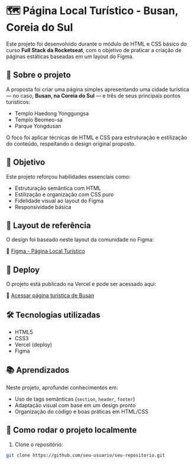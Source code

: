 # 🗺️ Página Local Turístico - Busan, Coreia do Sul

Este projeto foi desenvolvido durante o módulo de HTML e CSS básico do curso **Full Stack da Rocketseat**, com o objetivo de praticar a criação de páginas estáticas baseadas em um layout do Figma.

## 🌆 Sobre o projeto

A proposta foi criar uma página simples apresentando uma cidade turística — no caso, **Busan, na Coreia do Sul** — e três de seus principais pontos turísticos:

- Templo Haedong Yonggungsa
- Templo Beomeo-sa
- Parque Yongdusan

O foco foi aplicar técnicas de HTML e CSS para estruturação e estilização do conteúdo, respeitando o design original proposto.

## 🎯 Objetivo

Este projeto reforçou habilidades essenciais como:

- Estruturação semântica com HTML
- Estilização e organização com CSS puro
- Fidelidade visual ao layout do Figma
- Responsividade básica

## 🎨 Layout de referência

O design foi baseado neste layout da comunidade no Figma:

🔗 [Figma - Página Local Turístico](https://www.figma.com/design/6LobVQcB1TJteutjt9ruIM/Local-Tur%C3%ADstico--Community-?node-id=2113-396&t=aA5AWdaDobNcWCxr-1)

## 🚀 Deploy

O projeto está publicado na Vercel e pode ser acessado aqui:

🔗 [Acessar página turística de Busan](https://projeto-pagina-local-turistico.vercel.app)

## 🛠️ Tecnologias utilizadas

- HTML5
- CSS3
- Vercel (deploy)
- Figma

## 📚 Aprendizados

Neste projeto, aprofundei conhecimentos em:

- Uso de tags semânticas (`section`, `header`, `footer`)
- Adaptação visual com base em um design pronto
- Organização do código e boas práticas em HTML/CSS

## 📁 Como rodar o projeto localmente

1. Clone o repositório:
```bash
git clone https://github.com/seu-usuario/seu-repositorio.git
